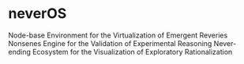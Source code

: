 # neverOS
Node-base Environment for the Virtualization of Emergent Reveries
Nonsenes Engine for the Validation of Experimental Reasoning
Never-ending Ecosystem for the Visualization of Exploratory Rationalization
